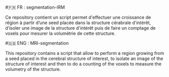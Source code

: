 #🇫🇷 FR : segmentation-IRM

Ce repository contient un script permet d'effectuer une croissance de région à partir d’une seed placée dans la structure cérabrale d'intérêt, d’isoler une image de la structure d'intérêt puis de faire un comptage de voxels pour mesurer la volumétrie de cette structure.

#🇬🇧 ENG : MRI-segmentation

This repository contains a script that allow to perform a region growing from a seed placed in the cerebral structure of interest, to isolate an image of the structure of interest and then to do a counting of the voxels to measure the volumetry of the structure. 
